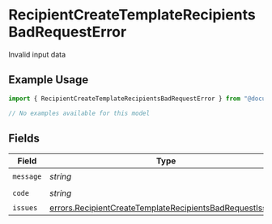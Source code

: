 # RecipientCreateTemplateRecipientsBadRequestError

Invalid input data

## Example Usage

```typescript
import { RecipientCreateTemplateRecipientsBadRequestError } from "@documenso/sdk-typescript/models/errors";

// No examples available for this model
```

## Fields

| Field                                                                                                                                | Type                                                                                                                                 | Required                                                                                                                             | Description                                                                                                                          |
| ------------------------------------------------------------------------------------------------------------------------------------ | ------------------------------------------------------------------------------------------------------------------------------------ | ------------------------------------------------------------------------------------------------------------------------------------ | ------------------------------------------------------------------------------------------------------------------------------------ |
| `message`                                                                                                                            | *string*                                                                                                                             | :heavy_check_mark:                                                                                                                   | N/A                                                                                                                                  |
| `code`                                                                                                                               | *string*                                                                                                                             | :heavy_check_mark:                                                                                                                   | N/A                                                                                                                                  |
| `issues`                                                                                                                             | [errors.RecipientCreateTemplateRecipientsBadRequestIssue](../../models/errors/recipientcreatetemplaterecipientsbadrequestissue.md)[] | :heavy_minus_sign:                                                                                                                   | N/A                                                                                                                                  |